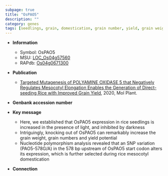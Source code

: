 ```yaml
---
subpage: true
title: "OsPAO5"
description: ""
category: genes
tags: [seedlings, grain, domestication, grain number, yield, grain weight]
---
```


* **Information**  
    + Symbol: OsPAO5  
    + MSU: [LOC_Os04g57560](http://rice.plantbiology.msu.edu/cgi-bin/ORF_infopage.cgi?orf=LOC_Os04g57560)  
    + RAPdb: [Os04g0671300](http://rapdb.dna.affrc.go.jp/viewer/gbrowse_details/irgsp1?name=Os04g0671300)  

* **Publication**  
    + [Targeted Mutagenesis of POLYAMINE OXIDASE 5 that Negatively Regulates Mesocotyl Elongation Enables the Generation of Direct-seeding Rice with Improved Grain Yield](http://www.ncbi.nlm.nih.gov/pubmed?term=Targeted+Mutagenesis+of+POLYAMINE+OXIDASE+5+that+Negatively+Regulates+Mesocotyl+Elongation+Enables+the+Generation+of+Direct-seeding+Rice+with+Improved+Grain+Yield%5BTitle%5D), 2020, Mol Plant.

* **Genbank accession number**  

* **Key message**  
    + Here, we established that OsPAO5 expression in rice seedlings is increased in the presence of light, and inhibited by darkness
    + Intriguingly, knocking out of OsPAO5 can remarkably increase the grain weight, grain numbers and yield potential
    + Nucleotide polymorphism analysis revealed that an SNP variation (PAO5-578G/A) in the 578 bp upstream of OsPAO5 start codon alters its expression, which is further selected during rice mesocotyl domestication

* **Connection**  



